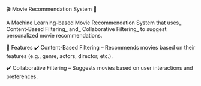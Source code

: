 🎬 Movie Recommendation System 🎥



A Machine Learning-based Movie Recommendation System that uses_ Content-Based Filtering_ and_ Collaborative Filtering_ to suggest personalized movie recommendations.




📌 Features
✔️ Content-Based Filtering – Recommends movies based on their features (e.g., genre, actors, director, etc.).


✔️ Collaborative Filtering – Suggests movies based on user interactions and preferences.
